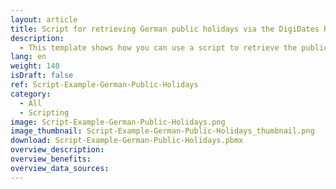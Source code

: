 ```yaml
---
layout: article
title: Script for retrieving German public holidays via the DigiDates REST API
description: 
  - This template shows how you can use a script to retrieve the public holidays for a selected year and state via the DigiDates REST API.
lang: en
weight: 140
isDraft: false
ref: Script-Example-German-Public-Holidays
category:
  - All
  - Scripting
image: Script-Example-German-Public-Holidays.png
image_thumbnail: Script-Example-German-Public-Holidays_thumbnail.png
download: Script-Example-German-Public-Holidays.pbmx
overview_description:
overview_benefits:
overview_data_sources:
---
```

